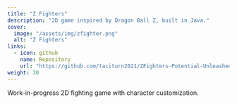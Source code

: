 ```yaml
---
title: "Z Fighters"
description: "2D game inspired by Dragon Ball Z, built in Java."
cover:
  image: "/assets/img/zfighter.png"
  alt: "Z Fighters"
links:
  - icon: github
    name: Repository
    url: "https://github.com/taciturn2021/ZFighters-Potential-Unleashed"
weight: 30
---
```


Work-in-progress 2D fighting game with character customization.
